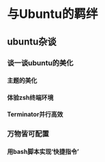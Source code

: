 # 与Ubuntu的羁绊
## ubuntu杂谈
### 谈一谈ubuntu的美化
#### 主题的美化
#### 体验zsh终端环境
#### Terminator并行高效
### 万物皆可配置
#### 用bash脚本实现‘快捷指令’
